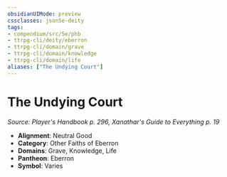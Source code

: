 ```yaml
---
obsidianUIMode: preview
cssclasses: json5e-deity
tags:
- compendium/src/5e/phb
- ttrpg-cli/deity/eberron
- ttrpg-cli/domain/grave
- ttrpg-cli/domain/knowledge
- ttrpg-cli/domain/life
aliases: ["The Undying Court"]
---
```

# The Undying Court
*Source: Player's Handbook p. 296, Xanathar's Guide to Everything p. 19* 

- **Alignment**: Neutral Good
- **Category**: Other Faiths of Eberron
- **Domains**: Grave, Knowledge, Life
- **Pantheon**: Eberron
- **Symbol**: Varies